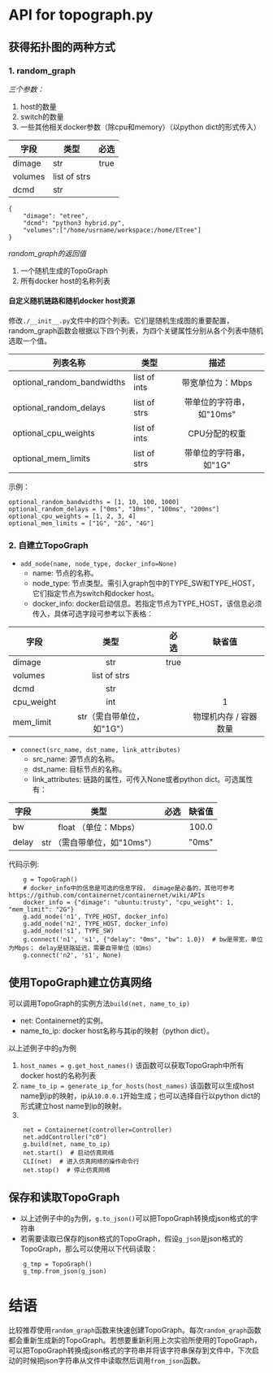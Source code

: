 # API for topograph.py
## 获得拓扑图的两种方式
### 1. random_graph
*三个参数：*
1. host的数量
2. switch的数量
3. 一些其他相关docker参数（除cpu和memory）（以python dict的形式传入）

|   字段   | 类型    |  必选  |
| --------   | ---------------   | :----: |
| dimage  | str      |   true    |
| volumes | list of strs |       |
| dcmd    | str      |       |

```
{
    "dimage": "etree",
    "dcmd": "python3 hybrid.py",
    "volumes":["/home/usrname/workspace:/home/ETree"]
}
```
*random_graph的返回值*

1. 一个随机生成的TopoGraph
2. 所有docker host的名称列表

#### 自定义随机链路和随机docker host资源
修改`./__init__.py`文件中的四个列表。它们是随机生成图的重要配置，random_graph函数会根据以下四个列表，为四个关键属性分别从各个列表中随机选取一个值。

|   列表名称   | 类型    |  描述  |
| ------------------------------   | ---------------   | :----: |
| optional_random_bandwidths  |   list of ints    |   带宽单位为：Mbps    |
| optional_random_delays      | list of strs |   带单位的字符串，如"10ms"    |
| optional_cpu_weights        | list of ints      |   CPU分配的权重    |
| optional_mem_limits         | list of strs | 带单位的字符串，如"1G" |


示例：
```
optional_random_bandwidths = [1, 10, 100, 1000]
optional_random_delays = ["0ms", "10ms", "100ms", "200ms"]
optional_cpu_weights = [1, 2, 3, 4] 
optional_mem_limits = ["1G", "2G", "4G"]
```

### 2. 自建立TopoGraph
- `add_node(name, node_type, docker_info=None)`
    - name: 节点的名称。
    - node_type: 节点类型。需引入graph包中的TYPE_SW和TYPE_HOST，它们指定节点为switch和docker host。
    - docker_info: docker启动信息。若指定节点为TYPE_HOST，该信息必须传入，具体可选字段可参考以下表格：
    
|   字段   | 类型    |  必选  | 缺省值 |
| --------   | :--------------:   | :----: | :-----: |
| dimage  | str      |   true    |  |
| volumes | list of strs |       |  |
| dcmd    | str      |       | |
| cpu_weight | int | | 1 |
| mem_limit | str（需自带单位，如"1G"） | | 物理机内存 / 容器数量 |

- `connect(src_name, dst_name, link_attributes)`
    - src_name: 源节点的名称。
    - dst_name: 目标节点的名称。
    - link_attributes: 链路的属性，可传入None或者python dict。可选属性有：

|   字段   | 类型    |  必选  | 缺省值 |
| --------   | :--------------:   | :----: | :-----: |
| bw  | float （单位：Mbps）      |       | 100.0 |
| delay | str （需自带单位，如"10ms"）|       | "0ms" |

代码示例:
```
    g = TopoGraph()
    # docker_info中的信息是可选的信息字段， dimage是必备的，其他可参考 https://github.com/containernet/containernet/wiki/APIs
    docker_info = {"dimage": "ubuntu:trusty", "cpu_weight": 1, "mem_limit": "2G"} 
    g.add_node('n1', TYPE_HOST, docker_info)
    g.add_node('n2', TYPE_HOST, docker_info)
    g.add_node('s1', TYPE_SW)
    g.connect('n1', 's1', {"delay": "0ms", "bw": 1.0})  # bw是带宽，单位为Mbps； delay是链路延迟，需要自带单位（如ms）
    g.connect('n2', 's1', None)
```

## 使用TopoGraph建立仿真网络
可以调用TopoGraph的实例方法`build(net, name_to_ip)`
- net: Containernet的实例。
- name_to_ip: docker host名称与其ip的映射（python dict）。

以上述例子中的`g`为例
1. `host_names = g.get_host_names()` 该函数可以获取TopoGraph中所有docker host的名称列表
2. `name_to_ip = generate_ip_for_hosts(host_names)` 该函数可以生成host name到ip的映射，ip从`10.0.0.1`开始生成；也可以选择自行以python dict的形式建立host name到ip的映射。
3. 
```
    net = Containernet(controller=Controller)
    net.addController("c0")
    g.build(net, name_to_ip)
    net.start()  # 启动仿真网络
    CLI(net)  # 进入仿真网络的操作命令行
    net.stop()  # 停止仿真网络
```

## 保存和读取TopoGraph
- 以上述例子中的`g`为例，`g.to_json()`可以把TopoGraph转换成json格式的字符串
- 若需要读取已保存的json格式的TopoGraph，假设`g_json`是json格式的TopoGraph，那么可以使用以下代码读取：
```
    g_tmp = TopoGraph()
    g_tmp.from_json(g_json)
```
# 结语
比较推荐使用`random_graph`函数来快速创建TopoGraph。每次`random_graph`函数都会重新生成新的TopoGraph。若想要重新利用上次实验所使用的TopoGraph，可以把TopoGraph转换成json格式的字符串并将该字符串保存到文件中，下次启动的时候把json字符串从文件中读取然后调用`from_json`函数。
